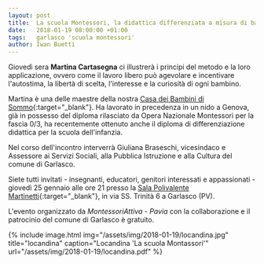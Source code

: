 ```yaml
---
layout: post
title:  La scuola Montessori, la didattica differenziata a misura di bambino
date:   2018-01-19 08:00:00 +01:00
tags:   garlasco 'scuola montessori'
author: Iwan Buetti
---
```


Giovedì sera **Martina Cartasegna** ci illustrerà i principi del metodo e la loro applicazione, ovvero come il lavoro libero può agevolare e incentivare l'autostima, la libertà di scelta, l'interesse e la curiosità di ogni bambino.

Martina è una delle maestre della nostra [Casa dei Bambini di Sommo](/cdb){:target="_blank"}. Ha lavorato in precedenza in un nido a Genova, già in possesso del diploma rilasciato da Opera Nazionale Montessori per la fascia 0/3, ha recentemente ottenuto anche il diploma di differenziazione didattica per la scuola dell'infanzia.

Nel corso dell'incontro interverrà Giuliana Braseschi, vicesindaco e Assessore ai Servizi Sociali, alla Pubblica Istruzione e alla Cultura del comune di Garlasco.

Siete tutti invitati - insegnanti, educatori, genitori interessati e appassionati - giovedì 25 gennaio alle ore 21 presso la [Sala Polivalente Martinetti](https://goo.gl/maps/dUeMxdLfK252){:target="_blank"}, in via SS. Trinità 6 a Garlasco (PV). 

L'evento organizzato da _MontessoriAttiva - Pavia_ con la collaborazione e il patrocinio del comune di Garlasco è gratuito.


{% include image.html img="/assets/img/2018-01-19/locandina.jpg" title="locandina" caption="Locandina 'La scuola Montassori'" url="/assets/img/2018-01-19/locandina.pdf" %}

